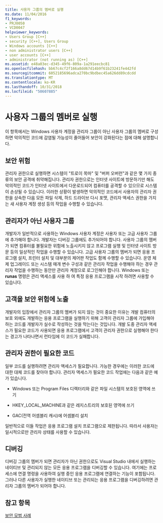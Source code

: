 ```yaml
---
title: 사용자 그룹의 멤버로 실행
ms.date: 11/04/2016
f1_keywords:
- PRJ0050
- VCD0047
helpviewer_keywords:
- Users Group [C++]
- security [C++], Users Group
- Windows accounts [C++]
- non administrator users [C++]
- user accounts [C++]
- administrator (not running as) [C++]
ms.assetid: e48a03ec-d345-49f6-809a-1a291eecbc81
ms.openlocfilehash: bb67c4cf2f166a8dd67d14b9f61b23241fe442fd
ms.sourcegitcommit: 6052185696adca270bc9bdbec45a626dd89cdcdd
ms.translationtype: MT
ms.contentlocale: ko-KR
ms.lasthandoff: 10/31/2018
ms.locfileid: "50607885"
---
```

# <a name="running-as-a-member-of-the-users-group"></a>사용자 그룹의 멤버로 실행

이 항목에서는 Windows 사용자 계정을 관리자 그룹이 아닌 사용자 그룹의 멤버로 구성하면 악의적인 코드에 감염될 가능성이 줄어들어 보안이 강화된다는 점에 대해 설명합니다.

## <a name="security-risks"></a>보안 위험

관리자 권한으로 실행하면 시스템이 "트로이 목마" 및 "버퍼 오버런"과 같은 몇 가지 종류의 보안 공격에 취약해집니다. 관리자 권한으로는 인터넷 사이트에 방문하기만 해도 악의적인 코드가 인터넷 사이트에서 다운로드되어 컴퓨터를 공격할 수 있으므로 시스템이 손상될 수 있습니다. 이러한 상황이 발생하면 악의적인 코드에서 사용자의 관리자 권한을 상속한 다음 모든 파일 삭제, 하드 드라이브 다시 포맷, 관리자 액세스 권한을 가지는 새 사용자 계정 생성 등의 작업을 수행할 수 있습니다.

## <a name="non-administrator-user-groups"></a>관리자가 아닌 사용자 그룹

개발자가 일반적으로 사용하는 Windows 사용자 계정은 사용자 또는 고급 사용자 그룹에 추가해야 합니다. 개발자는 디버깅 그룹에도 추가되어야 합니다. 사용자 그룹의 멤버가 되면 컴퓨터를 불필요한 위험에 노출시키지 않고 프로그램 실행 및 인터넷 사이트 방문 등의 일상적인 작업을 수행할 수 있습니다. 고급 사용자 그룹의 멤버가 되면 응용 프로그램 설치, 프린터 설치 및 대부분의 제어판 작업도 함께 수행할 수 있습니다. 운영 체제 업그레이드 또는 시스템 매개 변수 구성과 같은 관리자 작업을 수행해야 하는 경우 관리자 작업을 수행하는 동안만 관리자 계정으로 로그인해야 합니다. Windows 또는 **runas** 명령은 관리 액세스를 사용 하 여 특정 응용 프로그램을 시작 하려면 사용할 수 있습니다.

## <a name="exposing-customers-to-security-risks"></a>고객을 보안 위험에 노출

개발자의 입장에서 관리자 그룹의 멤버가 되지 않는 것이 중요한 이유는 개발 컴퓨터의 보호 외에도 개발하는 응용 프로그램을 실행하기 위해 고객이 관리자 그룹에 가입해야 하는 코드를 개발자가 실수로 작성하는 것을 막는다는 것입니다. 개발 도중 관리자 액세스가 필요한 코드가 사용되면 응용 프로그램에서 고객이 관리자 권한으로 실행해야 한다는 경고가 나타나면서 런타임에 이 코드가 실패합니다.

## <a name="code-that-requires-administrator-privileges"></a>관리자 권한이 필요한 코드

일부 코드를 실행하려면 관리자 액세스가 필요합니다. 가능한 경우에는 이러한 코드에 대한 대체 코드를 찾아야 합니다. 관리자 액세스가 필요한 코드 작업에는 다음과 같은 예가 있습니다.

- Windows 또는 Program Files 디렉터리와 같은 파일 시스템의 보호된 영역에 쓰기

- HKEY_LOCAL_MACHINE과 같은 레지스트리의 보호된 영역에 쓰기

- GAC(전역 어셈블리 캐시)에 어셈블리 설치

일반적으로 이들 작업은 응용 프로그램 설치 프로그램으로 제한됩니다. 따라서 사용자는 일시적으로만 관리자 상태를 사용할 수 있습니다.

## <a name="debugging"></a>디버깅

디버깅 그룹의 멤버가 되면 관리자가 아닌 권한으로도 Visual Studio 내에서 실행하는 네이티브 및 관리되지 않는 모든 응용 프로그램을 디버깅할 수 있습니다. 여기에는 프로세스에 연결 명령을 사용하여 실행 중인 응용 프로그램에 연결하는 기능이 포함됩니다. 그러나 다른 사용자가 실행한 네이티브 또는 관리되는 응용 프로그램을 디버깅하려면 관리자 그룹의 멤버가 되어야 합니다.

## <a name="see-also"></a>참고 항목

[보안 모범 사례](security-best-practices-for-cpp.md)